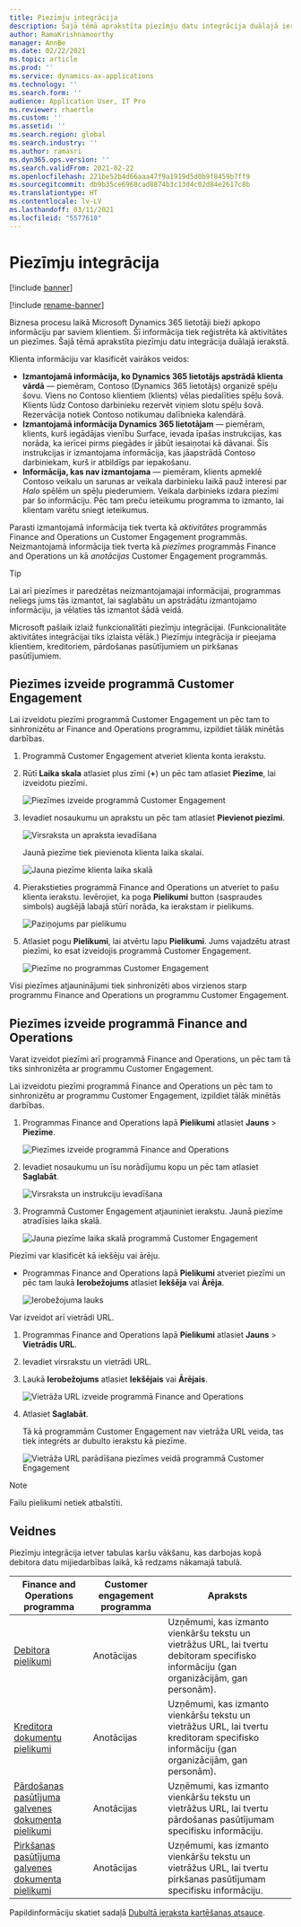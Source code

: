 ```yaml
---
title: Piezīmju integrācija
description: Šajā tēmā aprakstīta piezīmju datu integrācija duālajā ierakstā.
author: RamaKrishnamoorthy
manager: AnnBe
ms.date: 02/22/2021
ms.topic: article
ms.prod: ''
ms.service: dynamics-ax-applications
ms.technology: ''
ms.search.form: ''
audience: Application User, IT Pro
ms.reviewer: rhaertle
ms.custom: ''
ms.assetid: ''
ms.search.region: global
ms.search.industry: ''
ms.author: ramasri
ms.dyn365.ops.version: ''
ms.search.validFrom: 2021-02-22
ms.openlocfilehash: 221be52b4d66aaa47f9a1919d5d0b9f8459b7ff9
ms.sourcegitcommit: db9b35ce6968cad8874b3c13d4c02d84e2617c8b
ms.translationtype: HT
ms.contentlocale: lv-LV
ms.lasthandoff: 03/11/2021
ms.locfileid: "5577610"
---
```

# <a name="note-integration"></a>Piezīmju integrācija

[!include [banner](../../includes/banner.md)]

[!include [rename-banner](~/includes/cc-data-platform-banner.md)]

Biznesa procesu laikā Microsoft Dynamics 365 lietotāji bieži apkopo informāciju par saviem klientiem. Šī informācija tiek reģistrēta kā aktivitātes un piezīmes. Šajā tēmā aprakstīta piezīmju datu integrācija duālajā ierakstā.

Klienta informāciju var klasificēt vairākos veidos:

+ **Izmantojamā informācija, ko Dynamics 365 lietotājs apstrādā klienta vārdā** — piemēram, Contoso (Dynamics 365 lietotājs) organizē spēļu šovu. Viens no Contoso klientiem (klients) vēlas piedalīties spēļu šovā. Klients lūdz Contoso darbinieku rezervēt viņiem slotu spēļu šovā. Rezervācija notiek Contoso notikumau dalībnieka kalendārā.
+ **Izmantojamā informācija Dynamics 365 lietotājam** — piemēram, klients, kurš iegādājas vienību Surface, ievada īpašas instrukcijas, kas norāda, ka ierīcei pirms piegādes ir jābūt iesaiņotai kā dāvanai. Šīs instrukcijas ir izmantojama informācija, kas jāapstrādā Contoso darbiniekam, kurš ir atbildīgs par iepakošanu.
+ **Informācija, kas nav izmantojama** — piemēram, klients apmeklē Contoso veikalu un sarunas ar veikala darbinieku laikā pauž interesi par *Halo* spēlēm un spēļu piederumiem. Veikala darbinieks izdara piezīmi par šo informāciju. Pēc tam preču ieteikumu programma to izmanto, lai klientam varētu sniegt ieteikumus.

Parasti izmantojamā informācija tiek tverta kā *aktivitātes* programmās Finance and Operations un Customer Engagement programmās. Neizmantojamā informācija tiek tverta kā *piezīmes* programmās Finance and Operations un kā *anotācijas* Customer Engagement programmās.

> [!TIP]
> Lai arī piezīmes ir paredzētas neizmantojamajai informācijai, programmas neliegs jums tās izmantot, lai saglabātu un apstrādātu izmantojamo informāciju, ja vēlaties tās izmantot šādā veidā.

Microsoft pašlaik izlaiž funkcionalitāti piezīmju integrācijai. (Funkcionalitāte aktivitātes integrācijai tiks izlaista vēlāk.) Piezīmju integrācija ir pieejama klientiem, kreditoriem, pārdošanas pasūtījumiem un pirkšanas pasūtījumiem.

## <a name="create-a-note-in-a-customer-engagement-app"></a>Piezīmes izveide programmā Customer Engagement

Lai izveidotu piezīmi programmā Customer Engagement un pēc tam to sinhronizētu ar Finance and Operations programmu, izpildiet tālāk minētās darbības.

1. Programmā Customer Engagement atveriet klienta konta ierakstu.
2. Rūtī **Laika skala** atlasiet plus zīmi (**+**) un pēc tam atlasiet **Piezīme**, lai izveidotu piezīmi.

    ![Piezīmes izveide programmā Customer Engagement](media/notes-ce-1.png)

3. Ievadiet nosaukumu un aprakstu un pēc tam atlasiet **Pievienot piezīmi**.

    ![Virsraksta un apraksta ievadīšana](media/notes-ce-2.png)

    Jaunā piezīme tiek pievienota klienta laika skalai.

    ![Jauna piezīme klienta laika skalā](media/notes-ce-3.png)

4. Pierakstieties programmā Finance and Operations un atveriet to pašu klienta ierakstu. Ievērojiet, ka poga **Pielikumi** button (saspraudes simbols) augšējā labajā stūrī norāda, ka ierakstam ir pielikums.

    ![Paziņojums par pielikumu](media/notes-ce-4.png)

5. Atlasiet pogu **Pielikumi**, lai atvērtu lapu **Pielikumi**. Jums vajadzētu atrast piezīmi, ko esat izveidojis programmā Customer Engagement.

    ![Piezīme no programmas Customer Engagement](media/notes-ce-5.png)

Visi piezīmes atjauninājumi tiek sinhronizēti abos virzienos starp programmu Finance and Operations un programmu Customer Engagement.

## <a name="create-a-note-in-a-finance-and-operations-app"></a>Piezīmes izveide programmā Finance and Operations

Varat izveidot piezīmi arī programmā Finance and Operations, un pēc tam tā tiks sinhronizēta ar programmu Customer Engagement.

Lai izveidotu piezīmi programmā Finance and Operations un pēc tam to sinhronizētu ar programmu Customer Engagement, izpildiet tālāk minētās darbības.

1. Programmas Finance and Operations lapā **Pielikumi** atlasiet **Jauns** \> **Piezīme**.

    ![Piezīmes izveide programmā Finance and Operations](media/notes-fo-1.png)

2. Ievadiet nosaukumu un īsu norādījumu kopu un pēc tam atlasiet **Saglabāt**.

    ![Virsraksta un instrukciju ievadīšana](media/notes-fo-2.png)

3. Programmā Customer Engagement atjauniniet ierakstu. Jaunā piezīme atradīsies laika skalā.

    ![Jauna piezīme laika skalā programmā Customer Engagement](media/notes-fo-3.png)

Piezīmi var klasificēt kā iekšēju vai ārēju.

- Programmas Finance and Operations lapā **Pielikumi** atveriet piezīmi un pēc tam laukā **Ierobežojums** atlasiet **Iekšēja** vai **Ārēja**.

    ![Ierobežojuma lauks](media/notes-fo-4.png)

Var izveidot arī vietrādi URL.

1. Programmas Finance and Operations lapā **Pielikumi** atlasiet **Jauns** \> **Vietrādis URL**.
2. Ievadiet virsrakstu un vietrādi URL.
3. Laukā **Ierobežojums** atlasiet **Iekšējais** vai **Ārējais**.

    ![Vietrāža URL izveide programmā Finance and Operations](media/notes-fo-5.png)

4. Atlasiet **Saglabāt**.

    Tā kā programmām Customer Engagement nav vietrāža URL veida, tas tiek integrēts ar dubulto ierakstu kā piezīme.

    ![Vietrāža URL parādīšana piezīmes veidā programmā Customer Engagement](media/notes-ce-6.png)

> [!NOTE]
> Failu pielikumi netiek atbalstīti.

## <a name="templates"></a>Veidnes

Piezīmju integrācija ietver tabulas karšu vākšanu, kas darbojas kopā debitora datu mijiedarbības laikā, kā redzams nākamajā tabulā.

| Finance and Operations programma | Customer engagement programma | Apraksts |
|----------------------------|-------------------------|-------------|
| [Debitora pielikumi](mapping-reference.md#230) | Anotācijas | Uzņēmumi, kas izmanto vienkāršu tekstu un vietrāžus URL, lai tvertu debitoram specifisko informāciju (gan organizācijām, gan personām). |
| [Kreditora dokumentu pielikumi](mapping-reference.md#231) | Anotācijas | Uzņēmumi, kas izmanto vienkāršu tekstu un vietrāžus URL, lai tvertu kreditoram specifisko informāciju (gan organizācijām, gan personām). |
| [Pārdošanas pasūtījuma galvenes dokumenta pielikumi](mapping-reference.md#229) | Anotācijas | Uzņēmumi, kas izmanto vienkāršu tekstu un vietrāžus URL, lai tvertu pārdošanas pasūtījumam specifisku informāciju. |
| [Pirkšanas pasūtījuma galvenes dokumenta pielikumi](mapping-reference.md#232) | Anotācijas | Uzņēmumi, kas izmanto vienkāršu tekstu un vietrāžus URL, lai tvertu pirkšanas pasūtījumam specifisku informāciju. |

Papildinformāciju skatiet sadaļā [Dubultā ieraksta kartēšanas atsauce](mapping-reference.md).
